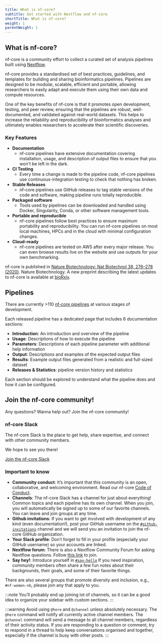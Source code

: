 ```yaml
---
title: What is nf-core?
subtitle: Get started with Nextflow and nf-core
shortTitle: What is nf-core?
weight: 1
parentWeight: 1
---
```


## What is nf-core?

nf-core is a community effort to collect a curated set of analysis pipelines built using [Nextflow](https://www.nextflow.io/docs/latest/index.html).

nf-core provides a standardised set of best practices, guidelines, and templates for building and sharing bioinformatics pipelines. Pipelines are designed to be modular, scalable, efficient and portable, allowing researchers to easily adapt and execute them using their own data and compute resources.

One of the key benefits of nf-core is that it promotes open development, testing, and peer review, ensuring that the pipelines are robust, well-documented, and validated against real-world datasets. This helps to increase the reliability and reproducibility of bioinformatics analyses and ultimately enables researchers to accelerate their scientific discoveries.

### Key Features

- **Documentation**
  - nf-core pipelines have extensive documentation covering installation, usage, and description of output files to ensure that you won't be left in the dark.
- **CI Testing**
  - Every time a change is made to the pipeline code, nf-core pipelines use continuous-integration testing to check that nothing has broken.
- **Stable Releases**
  - nf-core pipelines use GitHub releases to tag stable versions of the code and software, making pipeline runs totally reproducible.
- **Packaged software**
  - Tools used by pipelines can be downloaded and handled using Docker, Singularity, Conda, or other software management tools.
- **Portable and reproducible**
  - nf-core pipelines follow best practices to ensure maximum portability and reproducibility. You can run nf-core pipelines on most local machines, HPCs and in the cloud with minimal configuration changes.
- **Cloud-ready**
  - nf-core pipelines are tested on AWS after every major release. You can even browse results live on the website and use outputs for your own benchmarking.

nf-core is published in [Nature Biotechnology: Nat Biotechnol 38, 276–278 (2020)](https://www.nature.com/articles/s41587-020-0439-x). Nature Biotechnology. A new preprint describing the latest updates to nf-core is available at [bioRxiv](https://www.biorxiv.org/content/10.1101/2024.05.10.592912v1).

## Pipelines

There are currently >110 [nf-core pipelines](https://nf-co.re/pipelines) at various stages of development.

Each released pipeline has a dedicated page that includes 6 documentation sections:

- **Introduction**: An introduction and overview of the pipeline
- **Usage**: Descriptions of how to execute the pipeline
- **Parameters**: Descriptions of each pipeline parameter with additional help information
- **Output**: Descriptions and examples of the expected output files
- **Results**: Example output files generated from a realistic and full-sized dataset
- **Releases & Statistics**: pipeline version history and statistics

Each section should be explored to understand what the pipeline does and how it can be configured.

## Join the nf-core community!

Any questions? Wanna help out? Join the nf-core community!

### nf-core Slack

The nf-core Slack is the place to get help, share expertise, and connect with other community members.

We hope to see you there!

<p>
    <a class="btn btn-success me-2" href="/join/slack"
        ><i class="fab fa-slack"></i> Join the nf-core Slack</a
    >
</p>

### Important to know

- **Community conduct**: It’s important that this community is an open, collaborative, and welcoming environment. Read our nf-core [Code of Conduct](https://nf-co.re/code_of_conduct).
- **Channels**: The nf-core Slack has a channel for just about everything! Common topics and each pipeline has its own channel. When you join, you will automatically be signed up to some of our favorite channels. You can leave and join groups at any time.
- **Github invitations**: If you want to get involved with development of any kind (even documentation!), post your GitHub username on the [`#github-invitations`](https://nfcore.slack.com/archives/CEB982K2T) channel and we will send you an invitation to join the nf-core GitHub organization.
- **Your Slack profile**: Don’t forget to fill in your profile (especially your GitHub username) so your accounts are linked.
- **Nextflow forum**: There is also a Nextflow Community Forum for asking Nextflow questions. Follow [this link](https://community.seqera.io/) to join.
- **Say hey!**: Introduce yourself in [`#say-hello`](https://nfcore.slack.com/archives/C04F9UNM46M) If you need inspiration, community members often share a few fun notes about their backgrounds, their goals, and some of their favorite things.

There are also several groups that promote diversity and inclusion, e.g., `#nf-women-nb`, please join any that apply to you.

:::note
You’ll probably end up joining lot of channels, so it can be a good idea to organize your sidebar with custom sections.
:::

:::warning
Avoid using `@here` and `@channel` unless absolutely necessary. The `@here` command will notify all currently active channel members. The `@channel` command will send a message to all channel members, regardless of their activity status. If you are responding to a question or comment, try to respond in a thread to help keep conversations organised and together, especially if the channel is busy with other posts.
:::
